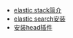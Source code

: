 

* [elastic stack简介](docs/introduce.md)
* [elastic search安装](docs/install_elastic_search.md)
* [安装head插件](docs/install_head.md)
